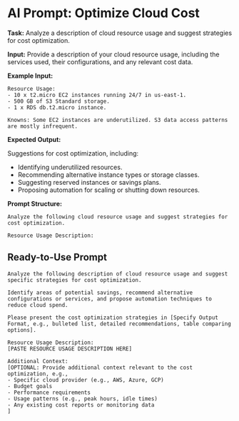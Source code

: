 # AI Prompt: Optimize Cloud Cost

**Task:** Analyze a description of cloud resource usage and suggest strategies for cost optimization.

**Input:** Provide a description of your cloud resource usage, including the services used, their configurations, and any relevant cost data.

**Example Input:**

```
Resource Usage:
- 10 x t2.micro EC2 instances running 24/7 in us-east-1.
- 500 GB of S3 Standard storage.
- 1 x RDS db.t2.micro instance.

Knowns: Some EC2 instances are underutilized. S3 data access patterns are mostly infrequent.
```

**Expected Output:**

Suggestions for cost optimization, including:
*   Identifying underutilized resources.
*   Recommending alternative instance types or storage classes.
*   Suggesting reserved instances or savings plans.
*   Proposing automation for scaling or shutting down resources.

**Prompt Structure:**

```
Analyze the following cloud resource usage and suggest strategies for cost optimization.

Resource Usage Description:
```

## Ready-to-Use Prompt

```
Analyze the following description of cloud resource usage and suggest specific strategies for cost optimization.

Identify areas of potential savings, recommend alternative configurations or services, and propose automation techniques to reduce cloud spend.

Please present the cost optimization strategies in [Specify Output Format, e.g., bulleted list, detailed recommendations, table comparing options].

Resource Usage Description:
[PASTE RESOURCE USAGE DESCRIPTION HERE]

Additional Context:
[OPTIONAL: Provide additional context relevant to the cost optimization, e.g.,
- Specific cloud provider (e.g., AWS, Azure, GCP)
- Budget goals
- Performance requirements
- Usage patterns (e.g., peak hours, idle times)
- Any existing cost reports or monitoring data
]
